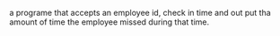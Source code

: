 a programe that accepts an employee id, check in time and out put tha amount of time the employee missed during that time.
